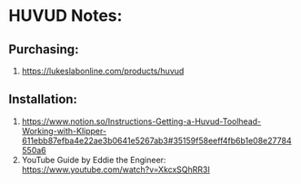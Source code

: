# HUVUD Notes:

## Purchasing:
1. https://lukeslabonline.com/products/huvud

## Installation:
1.  https://www.notion.so/Instructions-Getting-a-Huvud-Toolhead-Working-with-Klipper-611ebb87efba4e22ae3b0641e5267ab3#35159f58eeff4fb6b1e08e27784550a6
2. YouTube Guide by Eddie the Engineer: https://www.youtube.com/watch?v=XkcxSQhRR3I